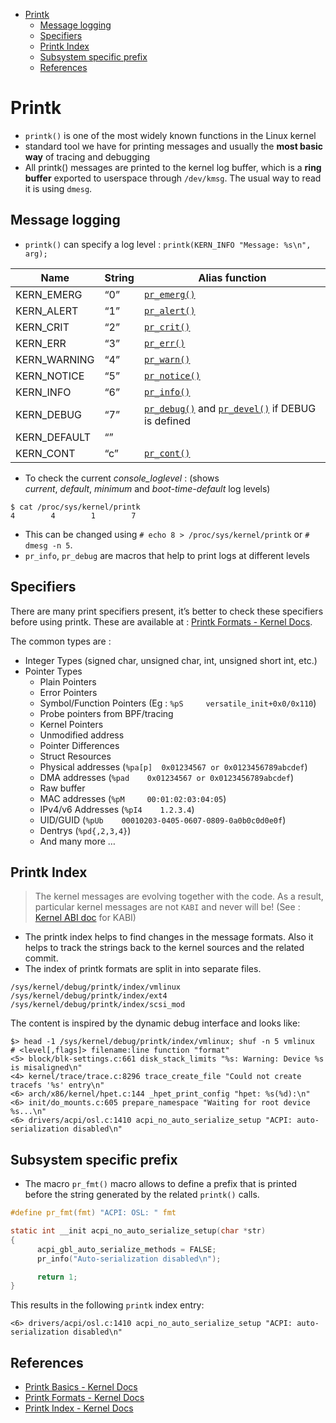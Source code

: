 - [Printk](#printk)
	- [Message logging](#message-logging)
	- [Specifiers](#specifiers)
	- [Printk Index](#printk-index)
	- [Subsystem specific prefix](#subsystem-specific-prefix)
	- [References](#references)

# Printk

- `printk()` is one of the most widely known functions in the Linux kernel
- standard tool we have for printing messages and usually the **most basic way** of tracing and debugging
- All printk() messages are printed to the kernel log buffer, which is a **ring buffer** exported to userspace through `/dev/kmsg`. The usual way to read it is using `dmesg`.
## Message logging
- `printk()` can specify a log level : `printk(KERN_INFO "Message: %s\n", arg);`

|Name|String|Alias function|
|---|---|---|
|KERN_EMERG|“0”|[`pr_emerg()`](https://docs.kernel.org/core-api/printk-basics.html#c.pr_emerg "pr_emerg")|
|KERN_ALERT|“1”|[`pr_alert()`](https://docs.kernel.org/core-api/printk-basics.html#c.pr_alert "pr_alert")|
|KERN_CRIT|“2”|[`pr_crit()`](https://docs.kernel.org/core-api/printk-basics.html#c.pr_crit "pr_crit")|
|KERN_ERR|“3”|[`pr_err()`](https://docs.kernel.org/core-api/printk-basics.html#c.pr_err "pr_err")|
|KERN_WARNING|“4”|[`pr_warn()`](https://docs.kernel.org/core-api/printk-basics.html#c.pr_warn "pr_warn")|
|KERN_NOTICE|“5”|[`pr_notice()`](https://docs.kernel.org/core-api/printk-basics.html#c.pr_notice "pr_notice")|
|KERN_INFO|“6”|[`pr_info()`](https://docs.kernel.org/core-api/printk-basics.html#c.pr_info "pr_info")|
|KERN_DEBUG|“7”|[`pr_debug()`](https://docs.kernel.org/core-api/printk-basics.html#c.pr_debug "pr_debug") and [`pr_devel()`](https://docs.kernel.org/core-api/printk-basics.html#c.pr_devel "pr_devel") if DEBUG is defined|
|KERN_DEFAULT|“”||
|KERN_CONT|“c”|[`pr_cont()`](https://docs.kernel.org/core-api/printk-basics.html#c.pr_cont "pr_cont")|
- To check the current _console_loglevel_ : (shows _current_, _default_, _minimum_ and _boot-time-default_ log levels)
```shell
$ cat /proc/sys/kernel/printk
4        4        1        7
```
- This can be changed using `# echo 8 > /proc/sys/kernel/printk` or `# dmesg -n 5`. 
- `pr_info`, `pr_debug` are macros that help to print logs at different levels
## Specifiers

There are many print specifiers present, it’s better to check these specifiers before using printk. These are available at : [Printk Formats - Kernel Docs](https://docs.kernel.org/core-api/printk-formats.html).

The common types are :
- Integer Types (signed char, unsigned char, int, unsigned short int, etc.)
- Pointer Types
	- Plain Pointers
	- Error Pointers
	- Symbol/Function Pointers (Eg : `%pS     versatile_init+0x0/0x110`)
	- Probe pointers from BPF/tracing
	- Kernel Pointers
	- Unmodified address
	- Pointer Differences
	- Struct Resources
	- Physical addresses (`%pa[p]  0x01234567 or 0x0123456789abcdef`)
	- DMA addresses (`%pad    0x01234567 or 0x0123456789abcdef`)
	- Raw buffer
	- MAC addresses (`%pM     00:01:02:03:04:05`)
	- IPv4/v6 Addresses (`%pI4    1.2.3.4`)
	- UID/GUID (`%pUb    00010203-0405-0607-0809-0a0b0c0d0e0f`)
	- Dentrys (`%pd{,2,3,4}`)
	- And many more …

## Printk Index

> The kernel messages are evolving together with the code. As a result, particular kernel messages are not `KABI` and never will be! (See : [Kernel ABI doc](../../misc/kabi.md) for KABI)

- The printk index helps to find changes in the message formats. Also it helps to track the strings back to the kernel sources and the related commit.
- The index of printk formats are split in into separate files.
```
/sys/kernel/debug/printk/index/vmlinux
/sys/kernel/debug/printk/index/ext4
/sys/kernel/debug/printk/index/scsi_mod
```
The content is inspired by the dynamic debug interface and looks like:
```shell
$> head -1 /sys/kernel/debug/printk/index/vmlinux; shuf -n 5 vmlinux
# <level[,flags]> filename:line function "format"
<5> block/blk-settings.c:661 disk_stack_limits "%s: Warning: Device %s is misaligned\n"
<4> kernel/trace/trace.c:8296 trace_create_file "Could not create tracefs '%s' entry\n"
<6> arch/x86/kernel/hpet.c:144 _hpet_print_config "hpet: %s(%d):\n"
<6> init/do_mounts.c:605 prepare_namespace "Waiting for root device %s...\n"
<6> drivers/acpi/osl.c:1410 acpi_no_auto_serialize_setup "ACPI: auto-serialization disabled\n"
```
## Subsystem specific prefix
- The macro `pr_fmt()` macro allows to define a prefix that is printed before the string generated by the related `printk()` calls.
```c
#define pr_fmt(fmt) "ACPI: OSL: " fmt

static int __init acpi_no_auto_serialize_setup(char *str)
{
      acpi_gbl_auto_serialize_methods = FALSE;
      pr_info("Auto-serialization disabled\n");

      return 1;
}
```
This results in the following `printk` index entry:
```
<6> drivers/acpi/osl.c:1410 acpi_no_auto_serialize_setup "ACPI: auto-serialization disabled\n"
```
## References
- [Printk Basics - Kernel Docs](https://docs.kernel.org/core-api/printk-basics.html)
- [Printk Formats - Kernel Docs](https://docs.kernel.org/core-api/printk-formats.html)
- [Printk Index - Kernel Docs](https://docs.kernel.org/core-api/printk-index.html)
